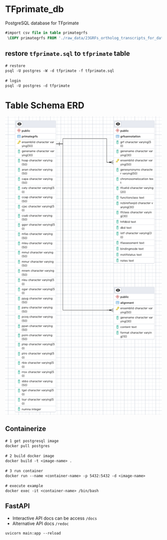 # TFprimate_db
PostgreSQL database for TFprimate

```sql
#import csv file in table primategrfs
 \COPY primategrfs FROM './raw_data/23GRFs_ortholog_transcripts_for_database.csv' delimiter ',' CSV HEADER;
```

## restore `tfprimate.sql` to `tfprimate` table
```shell
# restore
psql -U postgres -W -d tfprimate -f tfprimate.sql

# login
psql -U postgres -d tfprimate
```


# Table Schema ERD
![ERD Diagram](ERD_05252023.png)

## Containerize
```shell
# 1 get postgresql image
docker pull postgres

# 2 build docker image
docker build -t <image-name> .

# 3 run container
docker run --name <container-name> -p 5432:5432 -d <image-name>

# execute example
docker exec -it <container-name> /bin/bash
```

## FastAPI
- Interactive API docs can be access `/docs`
- Alternative API docs `/redoc` 
```shell
uvicorn main:app --reload
```